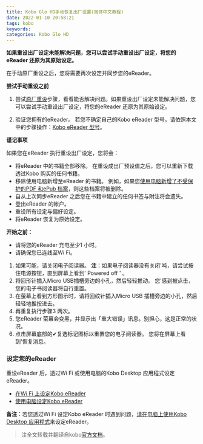 ```yaml
---
title: Kobo Glo HD手动恢复出厂设置(简体中文教程)
date: 2022-01-10 20:58:21
tags: kobo
keywords:
categories: Kobo Glo HD
---
```


**如果重设出厂设定未能解决问题，您可以尝试手动重设出厂设定，将您的eReader 还原为其原始设定。**

在手动原厂重设之后，您将需要再次设定并同步您的eReader。

 

**尝试手动重设之前**

1. 尝试[原厂重设](https://help.kobo.com/hc/zh-tw/articles/360017605114)步骤，看看能否解决问题。如果重设出厂设定未能解决问题，您可以尝试手动重设出厂设定，将您的eReader 还原为其原始设定。

2. 验证您拥有的eReader。
   若您不确定自己的Kobo eReader 型号，请依照本文中的步骤操作：[Kobo eReader 型号](https://help.kobo.com/hc/zh-tw/articles/360017765753)。

   

**谨记事项**

如果您在eReader 执行重设出厂设定，您将会：

- 将eReader 中的书籍全部移除。
  在重设成出厂预设值之后，您可以重新下载透过Kobo 购买的任何书籍。
- 移除使用电脑新增至eReader 的书籍。
  例如，如果您[使用电脑新增了不受保护的PDF 和ePub 档案](https://help.kobo.com/hc/zh-tw/articles/360024775093)，则这些档案将被删除。
- 自从上次同步eReader 之后您在书籍中建立的任何书签与附注将会遗失。
- 登出eReader 的帐户。
- 重设所有设定与偏好设定。
- 将eReader 恢复为原始设定。

 

**开始之前：**

- 请将您的eReader 充电至少1 小时。
- 请确保您已连线至Wi Fi。

1. 如果可能，请关闭电子阅读器。
   **注**：如果电子阅读器没有关闭'吨，请尝试按住电源按钮，直到屏幕上看到' Powered off ' 。
2. 将回形针插入Micro USB插槽旁边的小孔，然后轻轻推动。
   您'感到被点击，您的电子书阅读器将自行重置。
3. 在萤幕上看到方形图示时，请将回纹针插入Micro USB 插槽旁边的小孔，然后轻轻地推按进去。
4. 再重复执行步骤3 两次。
5. 您eReader 萤幕会变黑，并显示出「重大错误」讯息。别担心，这是正常的状况。
6. 点击屏幕底部的✔复选标记图标以重置您的电子阅读器。 您将在屏幕上看到'恢复消息。

### **设定您的eReader**

重设eReader 后，透过Wi Fi 或使用电脑的Kobo Desktop 应用程式设定eReader。

- [在Wi Fi 上设定Kobo eReader](https://help.kobo.com/hc/zh-tw/articles/360017439594)
- [使用电脑设定Kobo eReader](https://help.kobo.com/hc/zh-tw/articles/360017598633)

**备注**：若您透过Wi Fi 设定Kobo eReader 时遇到问题，[请在电脑上使用Kobo Desktop 应用程式](https://www.kobo.com/us/en/p/desktop)来设定eReader。



> 注全文转载并翻译自kobo[官方文档](https://help.kobo.com/hc/zh-tw/articles/360017765773-%E6%89%8B%E5%8B%95%E6%81%A2%E5%BE%A9%E5%87%BA%E5%BB%A0%E8%A8%AD%E7%BD%AE%E7%82%BAKobo-Glo-HD)。
